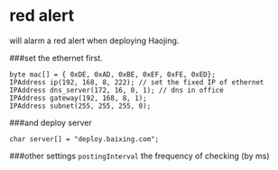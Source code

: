 red alert
=========

will alarm a red alert when deploying Haojing.

###set the ethernet first.

```
byte mac[] = { 0xDE, 0xAD, 0xBE, 0xEF, 0xFE, 0xED};
IPAddress ip(192, 168, 8, 222); // set the fixed IP of ethernet
IPAddress dns_server(172, 16, 0, 1); // dns in office
IPAddress gateway(192, 168, 8, 1);
IPAddress subnet(255, 255, 255, 0);
```

###and deploy server
```
char server[] = "deploy.baixing.com";
```

###other settings
```postingInterval``` the frequency of checking (by ms)

